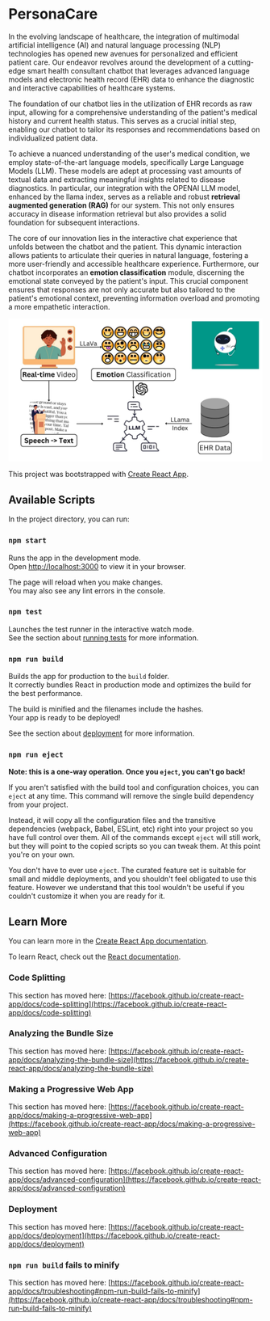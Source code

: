 # PersonaCare

In the evolving landscape of healthcare, the integration of multimodal artificial intelligence (AI) and natural language processing (NLP) technologies has opened new avenues for personalized and efficient patient care. Our endeavor revolves around the development of a cutting-edge smart health consultant chatbot that leverages advanced language models and electronic health record (EHR) data to enhance the diagnostic and interactive capabilities of healthcare systems.

The foundation of our chatbot lies in the utilization of EHR records as raw input, allowing for a comprehensive understanding of the patient's medical history and current health status. This serves as a crucial initial step, enabling our chatbot to tailor its responses and recommendations based on individualized patient data.

To achieve a nuanced understanding of the user's medical condition, we employ state-of-the-art language models, specifically Large Language Models (LLM). These models are adept at processing vast amounts of textual data and extracting meaningful insights related to disease diagnostics. In particular, our integration with the OPENAI LLM model, enhanced by the llama index, serves as a reliable and robust **retrieval augmented generation (RAG)** for our system. This not only ensures accuracy in disease information retrieval but also provides a solid foundation for subsequent interactions.

The core of our innovation lies in the interactive chat experience that unfolds between the chatbot and the patient. This dynamic interaction allows patients to articulate their queries in natural language, fostering a more user-friendly and accessible healthcare experience. Furthermore, our chatbot incorporates an **emotion classification** module, discerning the emotional state conveyed by the patient's input. This crucial component ensures that responses are not only accurate but also tailored to the patient's emotional context, preventing information overload and promoting a more empathetic interaction.

![Model Overview](<EHR Data.jpg>)


This project was bootstrapped with [Create React App](https://github.com/facebook/create-react-app).

## Available Scripts

In the project directory, you can run:

### `npm start`

Runs the app in the development mode.\
Open [http://localhost:3000](http://localhost:3000) to view it in your browser.

The page will reload when you make changes.\
You may also see any lint errors in the console.

### `npm test`

Launches the test runner in the interactive watch mode.\
See the section about [running tests](https://facebook.github.io/create-react-app/docs/running-tests) for more information.

### `npm run build`

Builds the app for production to the `build` folder.\
It correctly bundles React in production mode and optimizes the build for the best performance.

The build is minified and the filenames include the hashes.\
Your app is ready to be deployed!

See the section about [deployment](https://facebook.github.io/create-react-app/docs/deployment) for more information.

### `npm run eject`

**Note: this is a one-way operation. Once you `eject`, you can't go back!**

If you aren't satisfied with the build tool and configuration choices, you can `eject` at any time. This command will remove the single build dependency from your project.

Instead, it will copy all the configuration files and the transitive dependencies (webpack, Babel, ESLint, etc) right into your project so you have full control over them. All of the commands except `eject` will still work, but they will point to the copied scripts so you can tweak them. At this point you're on your own.

You don't have to ever use `eject`. The curated feature set is suitable for small and middle deployments, and you shouldn't feel obligated to use this feature. However we understand that this tool wouldn't be useful if you couldn't customize it when you are ready for it.

## Learn More

You can learn more in the [Create React App documentation](https://facebook.github.io/create-react-app/docs/getting-started).

To learn React, check out the [React documentation](https://reactjs.org/).

### Code Splitting

This section has moved here: [https://facebook.github.io/create-react-app/docs/code-splitting](https://facebook.github.io/create-react-app/docs/code-splitting)

### Analyzing the Bundle Size

This section has moved here: [https://facebook.github.io/create-react-app/docs/analyzing-the-bundle-size](https://facebook.github.io/create-react-app/docs/analyzing-the-bundle-size)

### Making a Progressive Web App

This section has moved here: [https://facebook.github.io/create-react-app/docs/making-a-progressive-web-app](https://facebook.github.io/create-react-app/docs/making-a-progressive-web-app)

### Advanced Configuration

This section has moved here: [https://facebook.github.io/create-react-app/docs/advanced-configuration](https://facebook.github.io/create-react-app/docs/advanced-configuration)

### Deployment

This section has moved here: [https://facebook.github.io/create-react-app/docs/deployment](https://facebook.github.io/create-react-app/docs/deployment)

### `npm run build` fails to minify

This section has moved here: [https://facebook.github.io/create-react-app/docs/troubleshooting#npm-run-build-fails-to-minify](https://facebook.github.io/create-react-app/docs/troubleshooting#npm-run-build-fails-to-minify)
